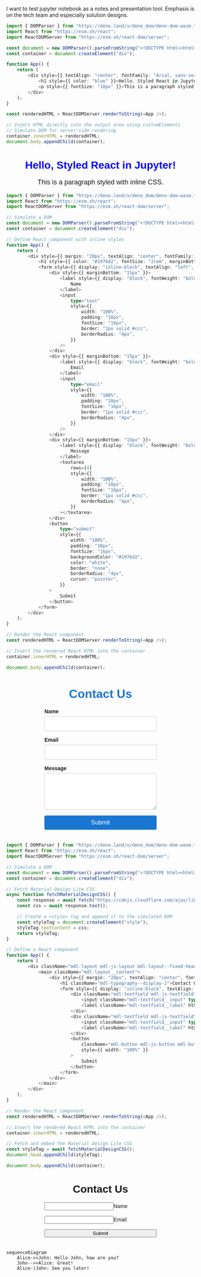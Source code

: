 I want to test jupyter notebook as a notes and presentation tool. Emphasis is on the tech team and especially solution designs.


```typescript
import { DOMParser } from "https://deno.land/x/deno_dom/deno-dom-wasm.ts";
import React from "https://esm.sh/react";
import ReactDOMServer from "https://esm.sh/react-dom/server";

const document = new DOMParser().parseFromString("<!DOCTYPE html><html><body></body></html>", "text/html");
const container = document.createElement("div");

function App() {
    return (
        <div style={{ textAlign: "center", fontFamily: "Arial, sans-serif" }}>
            <h1 style={{ color: "blue" }}>Hello, Styled React in Jupyter!</h1>
            <p style={{ fontSize: "18px" }}>This is a paragraph styled with inline CSS.</p>
        </div>
    );
}

const renderedHTML = ReactDOMServer.renderToString(<App />);

// Inject HTML directly into the output area using customElements
// Simulate DOM for server-side rendering
container.innerHTML = renderedHTML;
document.body.appendChild(container);
```




<div><div style="text-align:center;font-family:Arial, sans-serif"><h1 style="color:blue">Hello, Styled React in Jupyter!</h1><p style="font-size:18px">This is a paragraph styled with inline CSS.</p></div></div>




```typescript
import { DOMParser } from "https://deno.land/x/deno_dom/deno-dom-wasm.ts";
import React from "https://esm.sh/react";
import ReactDOMServer from "https://esm.sh/react-dom/server";

// Simulate a DOM
const document = new DOMParser().parseFromString("<!DOCTYPE html><html><body></body></html>", "text/html");
const container = document.createElement("div");

// Define React component with inline styles
function App() {
    return (
        <div style={{ margin: "20px", textAlign: "center", fontFamily: "Arial, sans-serif" }}>
            <h1 style={{ color: "#1976d2", fontSize: "2rem", marginBottom: "20px" }}>Contact Us</h1>
            <form style={{ display: "inline-block", textAlign: "left", width: "300px" }}>
                <div style={{ marginBottom: "15px" }}>
                    <label style={{ display: "block", fontWeight: "bold", marginBottom: "5px" }}>
                        Name
                    </label>
                    <input
                        type="text"
                        style={{
                            width: "100%",
                            padding: "10px",
                            fontSize: "16px",
                            border: "1px solid #ccc",
                            borderRadius: "4px",
                        }}
                    />
                </div>
                <div style={{ marginBottom: "15px" }}>
                    <label style={{ display: "block", fontWeight: "bold", marginBottom: "5px" }}>
                        Email
                    </label>
                    <input
                        type="email"
                        style={{
                            width: "100%",
                            padding: "10px",
                            fontSize: "16px",
                            border: "1px solid #ccc",
                            borderRadius: "4px",
                        }}
                    />
                </div>
                <div style={{ marginBottom: "15px" }}>
                    <label style={{ display: "block", fontWeight: "bold", marginBottom: "5px" }}>
                        Message
                    </label>
                    <textarea
                        rows={4}
                        style={{
                            width: "100%",
                            padding: "10px",
                            fontSize: "16px",
                            border: "1px solid #ccc",
                            borderRadius: "4px",
                        }}
                    ></textarea>
                </div>
                <button
                    type="submit"
                    style={{
                        width: "100%",
                        padding: "10px",
                        fontSize: "16px",
                        backgroundColor: "#1976d2",
                        color: "white",
                        border: "none",
                        borderRadius: "4px",
                        cursor: "pointer",
                    }}
                >
                    Submit
                </button>
            </form>
        </div>
    );
}

// Render the React component
const renderedHTML = ReactDOMServer.renderToString(<App />);

// Insert the rendered React HTML into the container
container.innerHTML = renderedHTML;

document.body.appendChild(container);
```




<div><div style="margin:20px;text-align:center;font-family:Arial, sans-serif"><h1 style="color:#1976d2;font-size:2rem;margin-bottom:20px">Contact Us</h1><form style="display:inline-block;text-align:left;width:300px"><div style="margin-bottom:15px"><label style="display:block;font-weight:bold;margin-bottom:5px">Name</label><input type="text" style="width:100%;padding:10px;font-size:16px;border:1px solid #ccc;border-radius:4px"></div><div style="margin-bottom:15px"><label style="display:block;font-weight:bold;margin-bottom:5px">Email</label><input type="email" style="width:100%;padding:10px;font-size:16px;border:1px solid #ccc;border-radius:4px"></div><div style="margin-bottom:15px"><label style="display:block;font-weight:bold;margin-bottom:5px">Message</label><textarea rows="4" style="width:100%;padding:10px;font-size:16px;border:1px solid #ccc;border-radius:4px"></textarea></div><button type="submit" style="width:100%;padding:10px;font-size:16px;background-color:#1976d2;color:white;border:none;border-radius:4px;cursor:pointer">Submit</button></form></div></div>




```typescript
import { DOMParser } from "https://deno.land/x/deno_dom/deno-dom-wasm.ts";
import React from "https://esm.sh/react";
import ReactDOMServer from "https://esm.sh/react-dom/server";

// Simulate a DOM
const document = new DOMParser().parseFromString("<!DOCTYPE html><html><body></body></html>", "text/html");
const container = document.createElement("div");

// Fetch Material Design Lite CSS
async function fetchMaterialDesignCSS() {
    const response = await fetch("https://cdnjs.cloudflare.com/ajax/libs/material-design-lite/1.3.0/material.indigo-pink.min.css");
    const css = await response.text();

    // Create a <style> tag and append it to the simulated DOM
    const styleTag = document.createElement("style");
    styleTag.textContent = css;
    return styleTag;
}

// Define a React component
function App() {
    return (
        <div className="mdl-layout mdl-js-layout mdl-layout--fixed-header">
            <main className="mdl-layout__content">
                <div style={{ margin: "20px", textAlign: "center", fontFamily: "Arial, sans-serif" }}>
                    <h1 className="mdl-typography--display-2">Contact Us</h1>
                    <form style={{ display: "inline-block", textAlign: "left", width: "300px" }}>
                        <div className="mdl-textfield mdl-js-textfield" style={{ marginBottom: "15px" }}>
                            <input className="mdl-textfield__input" type="text" id="name" />
                            <label className="mdl-textfield__label" htmlFor="name">Name</label>
                        </div>
                        <div className="mdl-textfield mdl-js-textfield" style={{ marginBottom: "15px" }}>
                            <input className="mdl-textfield__input" type="email" id="email" />
                            <label className="mdl-textfield__label" htmlFor="email">Email</label>
                        </div>
                        <button
                            className="mdl-button mdl-js-button mdl-button--raised mdl-button--colored"
                            style={{ width: "100%" }}
                        >
                            Submit
                        </button>
                    </form>
                </div>
            </main>
        </div>
    );
}

// Render the React component
const renderedHTML = ReactDOMServer.renderToString(<App />);

// Insert the rendered React HTML into the container
container.innerHTML = renderedHTML;

// Fetch and embed the Material Design Lite CSS
const styleTag = await fetchMaterialDesignCSS();
document.head.appendChild(styleTag);

document.body.appendChild(container);
```




<div><div class="mdl-layout mdl-js-layout mdl-layout--fixed-header"><main class="mdl-layout__content"><div style="margin:20px;text-align:center;font-family:Arial, sans-serif"><h1 class="mdl-typography--display-2">Contact Us</h1><form style="display:inline-block;text-align:left;width:300px"><div class="mdl-textfield mdl-js-textfield" style="margin-bottom:15px"><input class="mdl-textfield__input" type="text" id="name"><label class="mdl-textfield__label" for="name">Name</label></div><div class="mdl-textfield mdl-js-textfield" style="margin-bottom:15px"><input class="mdl-textfield__input" type="email" id="email"><label class="mdl-textfield__label" for="email">Email</label></div><button class="mdl-button mdl-js-button mdl-button--raised mdl-button--colored" style="width:100%">Submit</button></form></div></main></div></div>


```mermaid
sequenceDiagram
    Alice->>John: Hello John, how are you?
    John-->>Alice: Great!
    Alice-)John: See you later!
```
